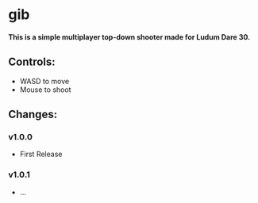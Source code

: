 gib
===

#### This is a simple multiplayer top-down shooter made for Ludum Dare 30. ####

## Controls: ##

- WASD to move
- Mouse to shoot

## Changes: ##

### v1.0.0 ###

- First Release

### v1.0.1 ###

- ...
